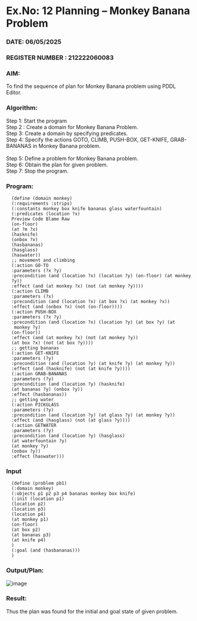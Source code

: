 # Ex.No: 12  Planning –  Monkey Banana Problem
### DATE: 06/05/2025                                                                           
### REGISTER NUMBER : 212222060083
### AIM: 
To find the sequence of plan for Monkey Banana problem using PDDL Editor.
###  Algorithm:
Step 1:  Start the program <br> 
Step 2 : Create a domain for Monkey Banana Problem. <br> 
Step 3:  Create a domain by specifying predicates. <br> 
Step 4: Specify the actions GOTO, CLIMB, PUSH-BOX, GET-KNIFE, GRAB-BANANAS in Monkey Banana problem.<br>  
Step 5:   Define a problem for Monkey Banana problem.<br> 
Step 6:  Obtain the plan for given problem.<br> 
Step 7: Stop the program.<br> 

### Program:

      (define (domain monkey)
      (:requirements :strips)
      (:constants monkey box knife bananas glass waterfountain)
      (:predicates (location ?x)
      Preview Code Blame Raw
      (on-floor)
      (at ?m ?x)
      (hasknife)
      (onbox ?x)
      (hasbananas)
      (hasglass)
      (haswater))
      ;; movement and climbing
      (:action GO-TO
      :parameters (?x ?y)
      :precondition (and (location ?x) (location ?y) (on-floor) (at monkey
      ?y))
      :effect (and (at monkey ?x) (not (at monkey ?y))))
      (:action CLIMB
      :parameters (?x)
      :precondition (and (location ?x) (at box ?x) (at monkey ?x))
      :effect (and (onbox ?x) (not (on-floor))))
      (:action PUSH-BOX
      :parameters (?x ?y)
      :precondition (and (location ?x) (location ?y) (at box ?y) (at
       monkey ?y)
      (on-floor))
      :effect (and (at monkey ?x) (not (at monkey ?y))
      (at box ?x) (not (at box ?y))))
      ;; getting bananas
      (:action GET-KNIFE
      :parameters (?y)
      :precondition (and (location ?y) (at knife ?y) (at monkey ?y))
      :effect (and (hasknife) (not (at knife ?y))))
      (:action GRAB-BANANAS
      :parameters (?y)
      :precondition (and (location ?y) (hasknife)
      (at bananas ?y) (onbox ?y))
      :effect (hasbananas))
      ;; getting water
      (:action PICKGLASS
      :parameters (?y)
      :precondition (and (location ?y) (at glass ?y) (at monkey ?y))
      :effect (and (hasglass) (not (at glass ?y))))
      (:action GETWATER
      :parameters (?y)
      :precondition (and (location ?y) (hasglass)
      (at waterfountain ?y)
      (at monkey ?y)
      (onbox ?y))
      :effect (haswater)))

### Input 

      (define (problem pb1)
      (:domain monkey)
      (:objects p1 p2 p3 p4 bananas monkey box knife)
      (:init (location p1)
      (location p2)
      (location p3)
      (location p4)
      (at monkey p1)
      (on-floor)
      (at box p2)
      (at bananas p3)
      (at knife p4)
      )
      (:goal (and (hasbananas)))
      )

### Output/Plan:

![image](https://github.com/user-attachments/assets/80e0324d-fdda-4dd6-951f-b5a990a82c46)

### Result:
Thus the plan was found for the initial and goal state of given problem.
